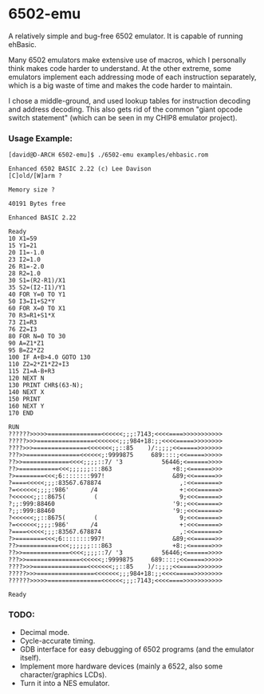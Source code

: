 # 6502-emu
A relatively simple and bug-free 6502 emulator. It is capable of running ehBasic.

Many 6502 emulators make extensive use of macros, which I personally think makes
code harder to understand. At the other extreme, some emulators implement each
addressing mode of each instruction separately, which is a big waste of time and
makes the code harder to maintain.

I chose a middle-ground, and used lookup tables for instruction decoding and address
decoding. This also gets rid of the common "giant opcode switch statement" (which
can be seen in my CHIP8 emulator project).

### Usage Example:

```
[david@D-ARCH 6502-emu]$ ./6502-emu examples/ehbasic.rom 

Enhanced 6502 BASIC 2.22 (c) Lee Davison
[C]old/[W]arm ?

Memory size ? 

40191 Bytes free

Enhanced BASIC 2.22

Ready
10 X1=59
15 Y1=21
20 I1=-1.0
23 I2=1.0
26 R1=-2.0
28 R2=1.0
30 S1=(R2-R1)/X1
35 S2=(I2-I1)/Y1
40 FOR Y=0 TO Y1
50 I3=I1+S2*Y
60 FOR X=0 TO X1
70 R3=R1+S1*X
73 Z1=R3
76 Z2=I3
80 FOR N=0 TO 30
90 A=Z1*Z1
95 B=Z2*Z2
100 IF A+B>4.0 GOTO 130
110 Z2=2*Z1*Z2+I3
115 Z1=A-B+R3
120 NEXT N
130 PRINT CHR$(63-N);
140 NEXT X
150 PRINT
160 NEXT Y
170 END

RUN
??????>>>>>===============<<<<<<;;;:7143;<<<<====>>>>>>>>>>>
?????>>>================<<<<<<<;;;984+18:;;<<<<=====>>>>>>>>
????>>>===============<<<<<<<;;::85    )/:;;;;<<=====>>>>>>>
???>>===============<<<<<<;:9999875     689::::;<<=====>>>>>
??>>=============<<<<;;;;::7/ '3           56446;<======>>>>
??>===========<<<;;;;;;:::863                 +8:;<======>>>
?>========<<<;6::::::::997!                   &89;<<======>>
?====<<<<<;;;:83567.678874                      ,:<<=======>
?=<<<<<<;;;;:986'      /4                       +:<<<======>
?<<<<<<;;::8675(        (                       9;<<<======>
?;;:999:88460                                 '9:;<<<======>
?;;:999:88460                                 '9:;<<<======>
?<<<<<<;;::8675(        (                       9;<<<======>
?=<<<<<<;;;;:986'      /4                       +:<<<======>
?====<<<<<;;;:83567.678874                      ,:<<=======>
?>========<<<;6::::::::997!                   &89;<<======>>
??>===========<<<;;;;;;:::863                 +8:;<======>>>
??>>=============<<<<;;;;::7/ '3           56446;<======>>>>
???>>===============<<<<<<;:9999875     689::::;<<=====>>>>>
????>>>===============<<<<<<<;;::85    )/:;;;;<<=====>>>>>>>
?????>>>================<<<<<<<;;;984+18:;;<<<<=====>>>>>>>>
??????>>>>>===============<<<<<<;;;:7143;<<<<====>>>>>>>>>>>

Ready

```

### TODO:

- Decimal mode.
- Cycle-accurate timing.
- GDB interface for easy debugging of 6502 programs (and the emulator itself).
- Implement more hardware devices (mainly a 6522, also some character/graphics LCDs).
- Turn it into a NES emulator.
